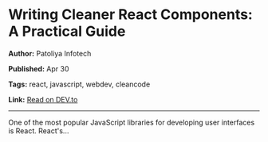 # Writing Cleaner React Components: A Practical Guide

**Author:** Patoliya Infotech

**Published:** Apr 30

**Tags:** react, javascript, webdev, cleancode

**Link:** [Read on DEV.to](https://dev.to/patoliyainfotech/writing-cleaner-react-components-a-practical-guide-2ocn)

---

One of the most popular JavaScript libraries for developing user interfaces is React. React's...